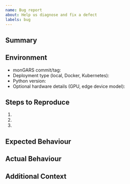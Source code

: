 ```yaml
---
name: Bug report
about: Help us diagnose and fix a defect
labels: bug
---
```


## Summary
<!-- Briefly describe the bug and why it matters. -->

## Environment
- monGARS commit/tag:
- Deployment type (local, Docker, Kubernetes):
- Python version:
- Optional hardware details (GPU, edge device model):

## Steps to Reproduce
1. 
2. 
3. 

## Expected Behaviour
<!-- What should have happened? -->

## Actual Behaviour
<!-- What actually happened? Include error messages, logs, screenshots. -->

## Additional Context
<!-- Attach configs, `.env` overrides, or links to related issues. -->
